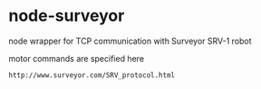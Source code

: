 node-surveyor
=============

node wrapper for TCP communication with Surveyor SRV-1 robot

motor commands are specified here

	http://www.surveyor.com/SRV_protocol.html